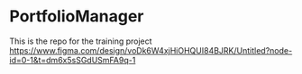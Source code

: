 # PortfolioManager
This is the repo for the training project 
https://www.figma.com/design/voDk6W4xjHiOHQUI84BJRK/Untitled?node-id=0-1&t=dm6x5sSGdUSmFA9q-1
